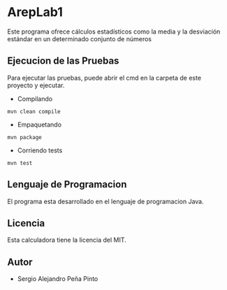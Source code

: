 # ArepLab1
Este programa ofrece cálculos estadísticos como la media y la desviación estándar en un determinado conjunto de números
## Ejecucion de las Pruebas
Para ejecutar las pruebas, puede abrir el cmd en la carpeta de este proyecto y ejecutar.
* Compilando
```
mvn clean compile
```
* Empaquetando
```
mvn package
```
* Corriendo tests
```
mvn test
```

## Lenguaje de Programacion
El programa esta desarrollado en el lenguaje de programacion Java.

## Licencia
Esta calculadora tiene la licencia del MIT.

## Autor
- Sergio Alejandro Peña Pinto
